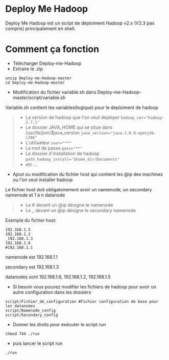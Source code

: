 # Deploy Me Hadoop
Deploy Me Hadoop est un script de déploiment Hadoop v2.x (V2.3 pas compris) principalement en shell.

# Comment ça fonction
* Télécharger Deploy-me-Hadoop
* Extraire le .zip
```
unzip Deploy-me-Hadoop-master
cd Deploy-me-Hadoop-master
```
* Modification du fichier variable.sh dans Deploy-me-Hadoop-master/script/variable.sh

Variable.sh contient les variables(logique) pour le deploiment de hadoop
  
  >* La version de hadoop que l'on veut déployer `hadoop_ver="hadoop-2.7.1"`
  >* Le dossier JAVA_HOME qui se situe dans /usr/lib/jvm/$java_version `java_version="java-1.8.0-openjdk-i386"`
  >* L'utilisateur `user="**"`
  >* Le mot de passe `pass="**"`
  >* Le dossier d'installation de hadoop `path_hadoop_install="$home_dir/Documents"`
  >* etc ...

* Ajout ou modification du fichier host qui contient les @ip des machines ou l'on veut installer hadoop

Le fichier host doit obligatoirement avoir un namenode, un secondary namenode et 1 à n  datanode

>* Le # devant un @ip désigne le namenode
>* Le _ devant un @ip désigne le secondary namenode

Exemple du fichier host:
```
192.168.1.5
192.168.1.2
_192.168.1.3
192.168.1.6
#192.168.1.1
```
namenode est 192.168.1.1

secondary est 192.168.1.3

datanodes sont 192.168.1.6, 192.168.1.2, 192.168.1.5


* Si besoin vous pouvez modifier les fichiers de hadoop pour avoir un autre configuration dans les dossiers 
```
script/Fichier_de_configuration #Fichier configuration de base pour les datanodes
script/Namenode_config
script/Secondary_config
```

* Donner les droits pour exécuter le script run
```
chmod 744 ./run
```
* puis lancer le script run
```
./run
```
